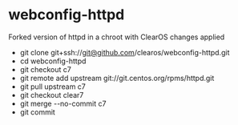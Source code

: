 # webconfig-httpd

Forked version of httpd in a chroot with ClearOS changes applied

* git clone git+ssh://git@github.com/clearos/webconfig-httpd.git
* cd webconfig-httpd
* git checkout c7
* git remote add upstream git://git.centos.org/rpms/httpd.git
* git pull upstream c7
* git checkout clear7
* git merge --no-commit c7
* git commit

